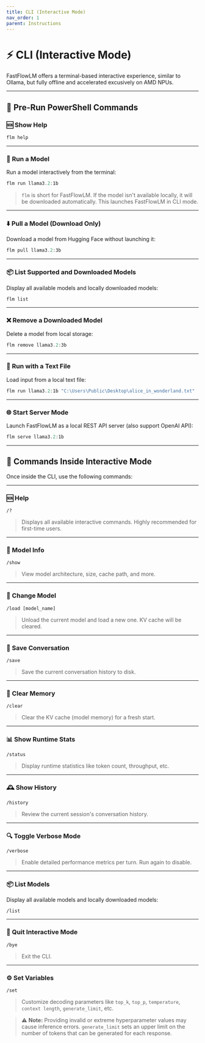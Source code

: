 ```yaml
---
title: CLI (Interactive Mode)
nav_order: 1
parent: Instructions
---
```


# ⚡ CLI (Interactive Mode)

FastFlowLM offers a terminal-based interactive experience, similar to Ollama, but fully offline and accelerated excusively on AMD NPUs.

---

## 🔧 Pre-Run PowerShell Commands

### 🆘 Show Help

```powershell
flm help
```

---

### 🚀 Run a Model

Run a model interactively from the terminal:

```powershell
flm run llama3.2:1b
```

> `flm` is short for FastFlowLM. If the model isn't available locally, it will be downloaded automatically. This launches FastFlowLM in CLI mode.

---

### ⬇️ Pull a Model (Download Only)

Download a model from Hugging Face without launching it:

```powershell
flm pull llama3.2:3b
```

---

### 📦 List Supported and Downloaded Models

Display all available models and locally downloaded models:

```powershell
flm list
```

---

### ❌ Remove a Downloaded Model

Delete a model from local storage:

```powershell
flm remove llama3.2:3b
```

---

### 📄 Run with a Text File

Load input from a local text file:

```powershell
flm run llama3.2:1b "C:\Users\Public\Desktop\alice_in_wonderland.txt"
```

---

### 🌐 Start Server Mode

Launch FastFlowLM as a local REST API server (also support OpenAI API):

```powershell
flm serve llama3.2:1b
```

---

## 🧠 Commands Inside Interactive Mode

Once inside the CLI, use the following commands:

---

### 🆘 Help

```text
/?
```

> Displays all available interactive commands. Highly recommended for first-time users.

---

### 🪪 Model Info

```text
/show
```

> View model architecture, size, cache path, and more.

---

### 🔄 Change Model

```text
/load [model_name]
```

> Unload the current model and load a new one. KV cache will be cleared.

---

### 💾 Save Conversation

```text
/save
```

> Save the current conversation history to disk.

---

### 🧹 Clear Memory

```text
/clear
```

> Clear the KV cache (model memory) for a fresh start.

---

### 📊 Show Runtime Stats

```text
/status
```

> Display runtime statistics like token count, throughput, etc.

---

### 🕰️ Show History

```text
/history
```

> Review the current session's conversation history.

---

### 🔍 Toggle Verbose Mode

```text
/verbose
```

> Enable detailed performance metrics per turn. Run again to disable.

---

### 📦 List Models

Display all available models and locally downloaded models:

```text
/list
```

---

### 👋 Quit Interactive Mode

```text
/bye
```

> Exit the CLI.

---

### ⚙️ Set Variables

```text
/set
```

> Customize decoding parameters like `top_k`, `top_p`, `temperature`, `context length`, `generate_limit`, etc.

> ⚠️ **Note:** Providing invalid or extreme hyperparameter values may cause inference errors.
> `generate_limit` sets an upper limit on the number of tokens that can be generated for each response.